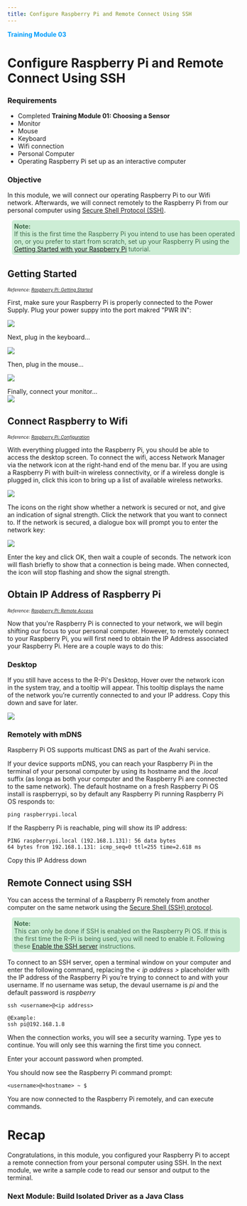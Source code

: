 ```yaml
---
title: Configure Raspberry Pi and Remote Connect Using SSH
---
```



<div style="color:#039dfc;font-weight:bold" >Training Module 03</div>

# Configure Raspberry Pi and Remote Connect Using SSH
### Requirements
- Completed <b>Training Module 01: Choosing a Sensor</b>
- Monitor
- Mouse
- Keyboard
- Wifi connection
- Personal Computer
- Operating Raspberry Pi set up as an interactive computer

### Objective
In this module, we will connect our operating Raspberry Pi to our Wifi network. Afterwards, we will connect remotely to the Raspberry Pi from our personal computer using <a href="https://en.wikipedia.org/wiki/Secure_Shell">Secure Shell Protocol (SSH)</a>. 
<div style="width:100%;background-color:#ccedd5;padding:5px;border-radius:5px;color:#40694b;margin-left:10px" >
   <div style="font-weight:bold">Note:</div>
   <div>If this is the first time the Raspberry Pi you intend to use has been operated on, or you prefer to start from scratch, set up your Raspberry Pi using the <a href="https://www.raspberrypi.com/documentation/computers/getting-started.html">Getting Started with your Raspberry Pi</a> tutorial.</div>
</div>

## Getting Started
<div style="font-style:italic; font-size:10px;margin-bottom:10px" >Reference: <a href="https://www.raspberrypi.com/documentation/computers/getting-started.html#power-supply">Raspberry Pi: Getting Started</a></div>

First, make sure your Raspberry Pi is properly connected to the Power Supply. Plug your power suppy into the port makred "PWR IN":

<img style="max-height:250px;display:flex;margin:auto;margin-bottom:10px" src="https://www.raspberrypi.com/documentation/computers/images/peripherals/cable-power.png?hash=e8b191aea5a4fc3076f6cb60907adf9d" />

Next, plug in the keyboard...

<img style="max-height:250px;display:flex;margin:auto;margin-bottom:10px" src="https://www.raspberrypi.com/documentation/computers/images/peripherals/cable-key.png" />

Then, plug in the mouse...

<img style="max-height:250px;display:flex;margin:auto;margin-bottom:10px" src="https://www.raspberrypi.com/documentation/computers/images/peripherals/cable-mouse.png" />

Finally, connect your monitor...
<img style="max-height:250px;display:flex;margin:auto;margin-bottom:10px" src="https://thepihut.com/cdn/shop/products/hdmi-cable-for-raspberry-pi-3-the-pi-hut-29921955709123_1000x.jpg?v=1646471705" />


## Connect Raspberry to Wifi
<div style="font-style:italic; font-size:10px;margin-bottom:10px" >Reference: <a href="https://www.raspberrypi.com/documentation/computers/configuration.html">Raspberry Pi: Configuration</a></div>

With everything plugged into the Raspberry Pi, you should be able to access the desktop screen. To connect the wifi, access Network Manager via the network icon at the right-hand end of the menu bar. If you are using a Raspberry Pi with built-in wireless connectivity, or if a wireless dongle is plugged in, click this icon to bring up a list of available wireless networks.

<img style="max-height:600px;display:flex;margin:auto;margin-bottom:10px" src="https://www.raspberrypi.com/documentation/computers/images/wifi2.png?hash=139dbad7ec82cf5390eaf1d06cef2e82" />

The icons on the right show whether a network is secured or not, and give an indication of signal strength. Click the network that you want to connect to. If the network is secured, a dialogue box will prompt you to enter the network key:

<img style="max-height:600px;display:flex;margin:auto;margin-bottom:10px" src="https://www.raspberrypi.com/documentation/computers/images/key.png?hash=3ebe83ff09d9e64e63578965a6b7eeb9" />

Enter the key and click OK, then wait a couple of seconds. The network icon will flash briefly to show that a connection is being made. When connected, the icon will stop flashing and show the signal strength.

## Obtain IP Address of Raspberry Pi
<div style="font-style:italic; font-size:10px;margin-bottom:10px" >Reference: <a href="https://www.raspberrypi.com/documentation/computers/remote-access.html" >Raspberry Pi: Remote Access</a></div>

Now that you're Raspberry Pi is connected to your network, we will begin shifting our focus to your personal computer. However, to remotely connect to your Raspberry Pi, you will first need to obtain the IP Address associated your Raspberry Pi. Here are a couple ways to do this:

### Desktop
If you still have access to the R-Pi's Desktop, Hover over the network icon in the system tray, and a tooltip will appear. This tooltip displays the name of the network you’re currently connected to and your IP address. Copy this down and save for later.

<img style="max-height:600px;display:flex;margin:auto;margin-bottom:10px" src="https://www.raspberrypi.com/documentation/computers/images/network-tooltip.png?hash=802d425394eaf91869e2b3c29af37e39" />

### Remotely with mDNS
Raspberry Pi OS supports multicast DNS as part of the Avahi service.

If your device supports mDNS, you can reach your Raspberry Pi in the terminal of your personal computer by using its hostname and the <em>.local</em> suffix (as longa as both your computer and the Raspberry Pi are connected to the same network). The default hostname on a fresh Raspberry Pi OS install is raspberrypi, so by default any Raspberry Pi running Raspberry Pi OS responds to:

```
ping raspberrypi.local
```

If the Raspberry Pi is reachable, ping will show its IP address:

```
PING raspberrypi.local (192.168.1.131): 56 data bytes
64 bytes from 192.168.1.131: icmp_seq=0 ttl=255 time=2.618 ms
```
Copy this IP Address down

## Remote Connect using SSH
You can access the terminal of a Raspberry Pi remotely from another computer on the same network using the <a href="https://en.wikipedia.org/wiki/Secure_Shell" >Secure Shell (SSH) protocol</a>.
<div style="width:100%;background-color:#ccedd5;padding:5px;border-radius:5px;color:#40694b;margin-left:10px;margin-bottom:10px" >
   <div style="font-weight:bold">Note:</div>
   <div>This can only be done if SSH is enabled on the Raspberry Pi OS. If this is the first time the R-Pi is being used, you will need to enable it. Following these <a href="https://www.raspberrypi.com/documentation/computers/remote-access.html#enable-the-ssh-server">Enable the SSH server</a> instructions.</div>
</div>

To connect to an SSH server, open a terminal window on your computer and enter the following command, replacing the <em>< ip address ></em> placeholder with the IP address of the Raspberry Pi you’re trying to connect to and <username> with your username. If no username was setup, the devaul username is <em>pi</em> and the default password is <em>raspberry</em>

```
ssh <username>@<ip address>

@Example:
ssh pi@192.168.1.8
```

When the connection works, you will see a security warning. Type yes to continue. You will only see this warning the first time you connect.

Enter your account password when prompted.

You should now see the Raspberry Pi command prompt:

```<username>@<hostname> ~ $```

You are now connected to the Raspberry Pi remotely, and can execute commands.

# Recap
Congratulations, in this module, you configured your Raspberry Pi to accept a remote connection from your personal computer using SSH. In the next module, we write a sample code to read our sensor and output to the terminal.

### Next Module: Build Isolated Driver as a Java Class
